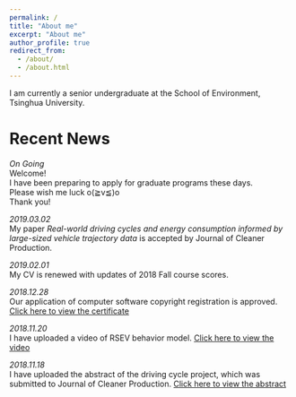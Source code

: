 ```yaml
---
permalink: /
title: "About me"
excerpt: "About me"
author_profile: true
redirect_from: 
  - /about/
  - /about.html
---
```


I am currently a senior undergraduate at the School of Environment, Tsinghua University.

Recent News
======
*On Going*   
Welcome!  
I have been preparing to apply for graduate programs these days.    
Please wish me luck o(≧v≦)o  
Thank you!


*2019.03.02*  
My paper *Real-world driving cycles and energy consumption informed by large-sized vehicle trajectory data* is accepted by Journal of Cleaner Production.


*2019.02.01*  
My CV is renewed with updates of 2018 Fall course scores.


*2018.12.28*  
Our application of computer software copyright registration is approved. [Click here to view the certificate](../files/SoftwareCopyright.pdf)


*2018.11.20*   
I have uploaded a video of RSEV behavior model. [Click here to view the video](https://youtu.be/sCzTQcV4E80)


*2018.11.18*   
I have uploaded the abstract of the driving cycle project, which was submitted to Journal of Cleaner Production. [Click here to view the abstract](../files/paperAbstract4.0.pdf)
